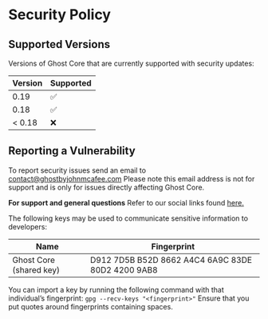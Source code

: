 # Security Policy

## Supported Versions

Versions of Ghost Core that are currently supported with security updates:

| Version | Supported          |
| ------- | ------------------ |
| 0.19    | :white_check_mark: |
| 0.18    | :white_check_mark: |
| < 0.18  | :x:                |

## Reporting a Vulnerability

To report security issues send an email to contact@ghostbyjohnmcafee.com
Please note this email address is not for support and is only for issues directly affecting Ghost Core.

**For support and general questions**
Refer to our social links found [here.](https://github.com/ghost-coin/ghost-core/blob/master/CONTRIBUTING.md#communication-channels)

The following keys may be used to communicate sensitive information to developers:

| Name | Fingerprint |
|------|-------------|
| Ghost Core (shared key) | D912 7D5B B52D 8662 A4C4  6A9C 83DE 80D2 4200 9AB8 |

You can import a key by running the following command with that individual’s fingerprint: `gpg --recv-keys "<fingerprint>"` Ensure that you put quotes around fingerprints containing spaces.